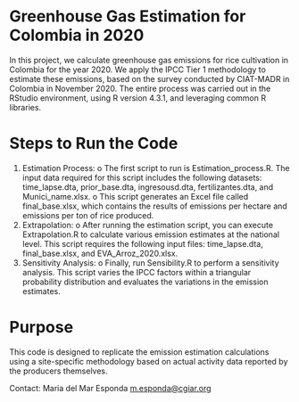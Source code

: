 # Greenhouse Gas Estimation for Colombia in 2020
In this project, we calculate greenhouse gas emissions for rice cultivation in Colombia for the year 2020. We apply the IPCC Tier 1 methodology to estimate these emissions, based on the survey conducted by CIAT-MADR in Colombia in November 2020. The entire process was carried out in the RStudio environment, using R version 4.3.1, and leveraging common R libraries.
# Steps to Run the Code
1.	Estimation Process:
o	The first script to run is Estimation_process.R. The input data required for this script includes the following datasets: time_lapse.dta, prior_base.dta, ingresousd.dta, fertilizantes.dta, and Munici_name.xlsx.
o	This script generates an Excel file called final_base.xlsx, which contains the results of emissions per hectare and emissions per ton of rice produced.
2.	Extrapolation:
o	After running the estimation script, you can execute Extrapolation.R to calculate various emission estimates at the national level. This script requires the following input files: time_lapse.dta, final_base.xlsx, and EVA_Arroz_2020.xlsx.
3.	Sensitivity Analysis:
o	Finally, run Sensibility.R to perform a sensitivity analysis. This script varies the IPCC factors within a triangular probability distribution and evaluates the variations in the emission estimates.
# Purpose
This code is designed to replicate the emission estimation calculations using a site-specific methodology based on actual activity data reported by the producers themselves.

Contact:
Maria del Mar Esponda
m.esponda@cgiar.org
